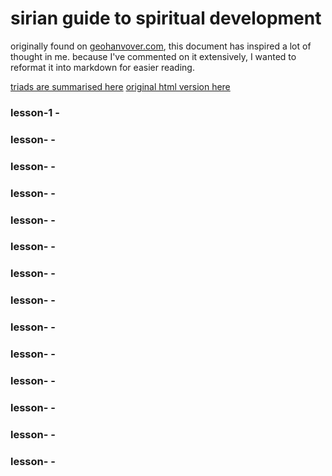 # sirian guide to spiritual development

originally found on [geohanvover.com](http://geohanover.com), this document has inspired a lot of thought in me. because I've commented on it extensively, I wanted to reformat it into markdown for easier reading.

[triads are summarised here](sirian-guide/triads)
[original html version here](sirian-guide/orig/philo.htm)

### lesson-1 - 
### lesson- - 
### lesson- - 
### lesson- - 
### lesson- - 
### lesson- - 
### lesson- - 
### lesson- - 
### lesson- - 
### lesson- - 
### lesson- - 
### lesson- - 
### lesson- - 
### lesson- - 
